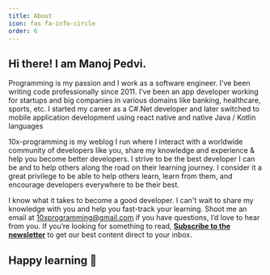 ```yaml
---
title: About
icon: fas fa-info-circle
order: 6
---
```


<!-- > Add Markdown syntax content to file `_tabs/about.md`{: .filepath } and it will show up on this page.
{: .prompt-tip } -->

## Hi there! I am Manoj Pedvi.

Programming is my passion and I work as a software engineer. I’ve been writing code professionally since 2011. I’ve been an app developer working for startups and big companies in various domains like banking, healthcare, sports, etc. I started my career as a C#.Net developer and later switched to mobile application development using react native and native Java / Kotlin languages

10x-programming is my weblog I run where I interact with a worldwide community of developers like you, share my knowledge and experience & help you become better developers. I strive to be the best developer I can be and to help others along the road on their learning journey. I consider it a great privilege to be able to help others learn, learn from them, and encourage developers everywhere to be their best.

I know what it takes to become a good developer. I can't wait to share my knowledge with you and help you fast-track your learning. Shoot me an email at [10xprogramming@gmail.com](mailto:10xprogramming@gmail.com) if you have questions, I’d love to hear from you. If you’re looking for something to read, [**Subscribe to the newsletter**](/newsletter) to get our best content direct to your inbox.

## Happy learning 🙌

